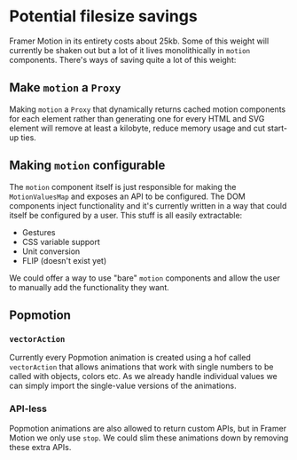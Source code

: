 # Potential filesize savings

Framer Motion in its entirety costs about 25kb. Some of this weight will currently be shaken out but a lot of it lives monolithically in `motion` components. There's ways of saving quite a lot of this weight:

## Make `motion` a `Proxy`

Making `motion` a `Proxy` that dynamically returns cached motion components for each element rather than generating one for every HTML and SVG element will remove at least a kilobyte, reduce memory usage and cut start-up ties.

## Making `motion` configurable

The `motion` component itself is just responsible for making the `MotionValuesMap` and exposes an API to be configured. The DOM components inject functionality and it's currently written in a way that could itself be configured by a user. This stuff is all easily extractable:

-   Gestures
-   CSS variable support
-   Unit conversion
-   FLIP (doesn't exist yet)

We could offer a way to use "bare" `motion` components and allow the user to manually add the functionality they want.

## Popmotion

### `vectorAction`

Currently every Popmotion animation is created using a hof called `vectorAction` that allows animations that work with single numbers to be called with objects, colors etc. As we already handle individual values we can simply import the single-value versions of the animations.

### API-less

Popmotion animations are also allowed to return custom APIs, but in Framer Motion we only use `stop`. We could slim these animations down by removing these extra APIs.
